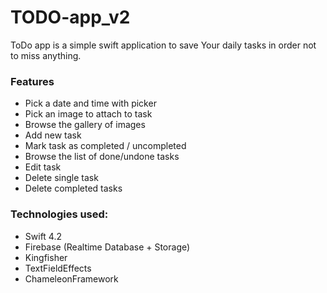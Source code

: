 # TODO-app_v2

ToDo app is a simple swift application to save Your daily tasks in order not to miss anything.

### Features
* Pick a date and time with picker
* Pick an image to attach to task
* Browse the gallery of images
* Add new task
* Mark task as completed / uncompleted
* Browse the list of done/undone tasks
* Edit task
* Delete single task
* Delete completed tasks

### Technologies used:
* Swift 4.2
* Firebase (Realtime Database + Storage)
* Kingfisher
* TextFieldEffects
* ChameleonFramework
